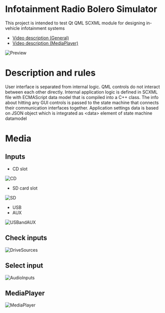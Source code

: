 # Infotainment Radio Bolero Simulator
This project is intended to test Qt QML SCXML module for designing in-vehicle infotainment systems 

- [Video description (General)](https://youtu.be/Er-G4Ii6bhs)
- [Video description (MediaPlayer)](https://youtu.be/PSV9UL7_nRQ)

![Preview](https://github.com/alexzhornyak/SCXML-tutorial/blob/master/Examples/Qt/SkodaBoleroInfotainment/Qml/Images/BoleroPreview.gif)

# Description and rules
User interface is separated from internal logic. QML controls do not interact between each other directly. Internal application logic is defined in SCXML file with ECMAScript data model that is compiled into a C++ class. The info about hitting any GUI controls is passed to the state machine that connects their communication interfaces together. Application settings data is based on JSON object which is integrated as \<data\> element of state machine datamodel

# Media
## Inputs
- CD slot

![CD](https://github.com/alexzhornyak/SCXML-tutorial/blob/master/Images/bolero_cd_input.png)

- SD card slot

![SD](https://github.com/alexzhornyak/SCXML-tutorial/blob/master/Images/bolero_sd_input.png)

- USB
- AUX

![USBandAUX](https://github.com/alexzhornyak/SCXML-tutorial/blob/master/Images/bolero_usb_and_aux.png)

## Check inputs
![DriveSources](https://github.com/alexzhornyak/SCXML-tutorial/blob/master/Images/bolero_driveSources.png)

## Select input
![AudioInputs](https://github.com/alexzhornyak/SCXML-tutorial/blob/master/Images/bolero_audio_inputs.png)

## MediaPlayer
![MediaPlayer](https://github.com/alexzhornyak/SCXML-tutorial/blob/master/Images/bolero_mediaPlayer.png)
